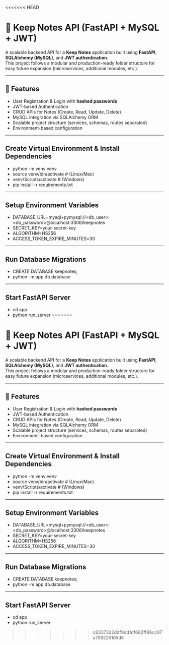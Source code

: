 <<<<<<< HEAD
# 📝 Keep Notes API (FastAPI + MySQL + JWT)

A scalable backend API for a **Keep Notes** application built using **FastAPI**, **SQLAlchemy (MySQL)**, and **JWT authentication**.  
This project follows a modular and production-ready folder structure for easy future expansion (microservices, additional modules, etc.).

---

## 🚀 Features
- User Registration & Login with **hashed passwords**
- JWT-based Authentication
- CRUD APIs for Notes (Create, Read, Update, Delete)
- MySQL integration via SQLAlchemy ORM
- Scalable project structure (services, schemas, routes separated)
- Environment-based configuration

---

## **Create Virtual Environment & Install Dependencies**
- python -m venv venv
- source venv/bin/activate   # (Linux/Mac)
- venv\Scripts\activate      # (Windows)
- pip install -r requirements.txt

---

## **Setup Environment Variables**
- DATABASE_URL=mysql+pymysql://<db_user>:<db_password>@localhost:3306/keepnotes
- SECRET_KEY=your-secret-key
- ALGORITHM=HS256
- ACCESS_TOKEN_EXPIRE_MINUTES=30

---

## Run Database Migrations 
- CREATE DATABASE keepnotes;
- python -m app.db.database

---

## Start FastAPI Server
- cd app
- python run_server
=======
# 📝 Keep Notes API (FastAPI + MySQL + JWT)

A scalable backend API for a **Keep Notes** application built using **FastAPI**, **SQLAlchemy (MySQL)**, and **JWT authentication**.  
This project follows a modular and production-ready folder structure for easy future expansion (microservices, additional modules, etc.).

---

## 🚀 Features
- User Registration & Login with **hashed passwords**
- JWT-based Authentication
- CRUD APIs for Notes (Create, Read, Update, Delete)
- MySQL integration via SQLAlchemy ORM
- Scalable project structure (services, schemas, routes separated)
- Environment-based configuration

---

## **Create Virtual Environment & Install Dependencies**
- python -m venv venv
- source venv/bin/activate   # (Linux/Mac)
- venv\Scripts\activate      # (Windows)
- pip install -r requirements.txt

---

## **Setup Environment Variables**
- DATABASE_URL=mysql+pymysql://<db_user>:<db_password>@localhost:3306/keepnotes
- SECRET_KEY=your-secret-key
- ALGORITHM=HS256
- ACCESS_TOKEN_EXPIRE_MINUTES=30

---

## Run Database Migrations 
- CREATE DATABASE keepnotes;
- python -m app.db.database

---

## Start FastAPI Server
- cd app
- python run_server
>>>>>>> c8337322ddf9dd1df682ff86cc97a759226165d8
